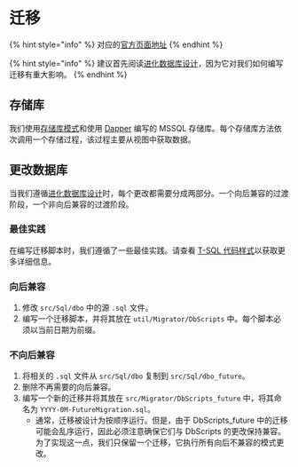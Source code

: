 # 迁移

{% hint style="info" %}
对应的[官方页面地址](https://contributing.bitwarden.com/server/mssql/migrations/)
{% endhint %}

{% hint style="info" %}
建议首先阅读[进化数据库设计](edd.md)，因为它对我们如何编写迁移有重大影响。
{% endhint %}

## 存储库 <a href="#repositories" id="repositories"></a>

我们使用[存储库模式](https://learn.microsoft.com/zh-cn/dotnet/architecture/microservices/microservice-ddd-cqrs-patterns/infrastructure-persistence-layer-design)和使用 [Dapper](https://github.com/DapperLib/Dapper) 编写的 MSSQL 存储库。每个存储库方法依次调用一个存储过程，该过程主要从视图中获取数据。

## 更改数据库 <a href="#changing-the-database" id="changing-the-database"></a>

当我们遵循[进化数据库设计](edd.md)时，每个更改都需要分成两部分。一个向后兼容的过渡阶段，一个非向后兼容的过渡阶段。

### 最佳实践 <a href="#best-practices" id="best-practices"></a>

在编写迁移脚本时，我们遵循了一些最佳实践。请查看 [T-SQL 代码样式](../../code-style/t-sql.md)以获取更多详细信息。

### 向后兼容 <a href="#backwards-compatible" id="backwards-compatible"></a>

1. 修改 `src/Sql/dbo` 中的源 `.sql` 文件。
2. 编写一个迁移脚本，并将其放在 `util/Migrator/DbScripts` 中。每个脚本必须以当前日期为前缀。

### 不向后兼容 <a href="#non-backwards-compatible" id="non-backwards-compatible"></a>

1. 将相关的 `.sql` 文件从 `src/Sql/dbo` 复制到 `src/Sql/dbo_future`。
2. 删除不再需要的向后兼容。
3. 编写一个新的迁移并将其放在 `src/Migrator/DbScripts_future` 中，将其命名为 `YYYY-0M-FutureMigration.sql`。
   * 通常，迁移被设计为按顺序运行。但是，由于 DbScripts\_future 中的迁移可能会乱序运行，因此必须注意确保它们与 DbScripts 的更改保持兼容。为了实现这一点，我们只保留一个迁移，它执行所有向后不兼容的模式更改。
